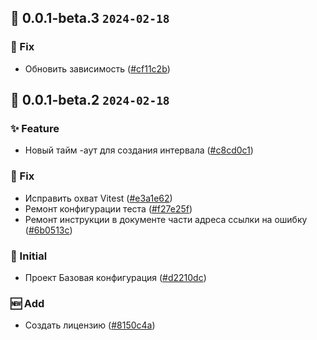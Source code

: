 ## 🎉 0.0.1-beta.3 `2024-02-18`
### 🐛 Fix
- Обновить зависимость ([#cf11c2b](https://github.com/kwooshung/Lomind/commit/cf11c2ba93de8225a61fd2ecfd388efcbece560c))

## 🎉 0.0.1-beta.2 `2024-02-18`
### ✨ Feature
- Новый тайм -аут для создания интервала ([#c8cd0c1](https://github.com/kwooshung/files/commit/c8cd0c18b29893fee6e57e0c05158e8586bd9a1a))
### 🐛 Fix
- Исправить охват Vitest ([#e3a1e62](https://github.com/kwooshung/files/commit/e3a1e62a5bf1f5d4a9d05cc4a8a0d2b4ef80a5d8))
- Ремонт конфигурации теста ([#f27e25f](https://github.com/kwooshung/files/commit/f27e25f06443838e35184ceb0163da2fe5ce8fbe))
- Ремонт инструкции в документе части адреса ссылки на ошибку ([#6b0513c](https://github.com/kwooshung/files/commit/6b0513c88bdfdec8f04afad50dcbf6f107d85812))
### 🍻 Initial
- Проект Базовая конфигурация ([#d2210dc](https://github.com/kwooshung/files/commit/d2210dcf798d366476e3024c09a95eb804a4db25))
### 🆕 Add
- Создать лицензию ([#8150c4a](https://github.com/kwooshung/files/commit/8150c4a774d1bb1b16731ecda1e3f95a81929920))